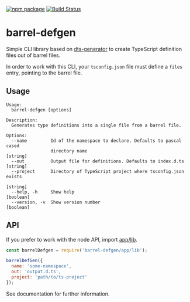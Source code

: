 [![npm package](https://badge.fury.io/js/barrel-defgen.svg)](https://badge.fury.io/js/barrel-defgen)
[![Build Status](https://travis-ci.org/RecuencoJones/barrel-defgen.png?branch=develop)](https://travis-ci.org/RecuencoJones/barrel-defgen)

# barrel-defgen

Simple CLI library based on [dts-generator](https://www.npmjs.com/package/dts-generator) to create TypeScript 
definition files out of barrel files.

In order to work with this CLI, your `tsconfig.json` file must define a `files` entry, pointing to the barrel file.

## Usage

```text
Usage:
  barrel-defgen [options]

Description:
  Generates type definitions into a single file from a barrel file.

Options:
  --name         Id of the namespace to declare. Defaults to pascal cased
                 directory name                                         [string]
  --out          Output file for definitions. Defaults to index.d.ts    [string]
  --project      Directory of TypeScript project where tsconfig.json exists
                                                                        [string]
  --help, -h     Show help                                             [boolean]
  --version, -v  Show version number                                   [boolean]
```

## API

If you prefer to work with the node API, import [app/lib](app/lib.js).

```javascript
const barrelDefgen = require('barrel-defgen/app/lib');

barrelDefGen({
  name: 'some-namespace',
  out: 'output.d.ts',
  project: 'path/to/ts-project'
});
```

See documentation for further information.
